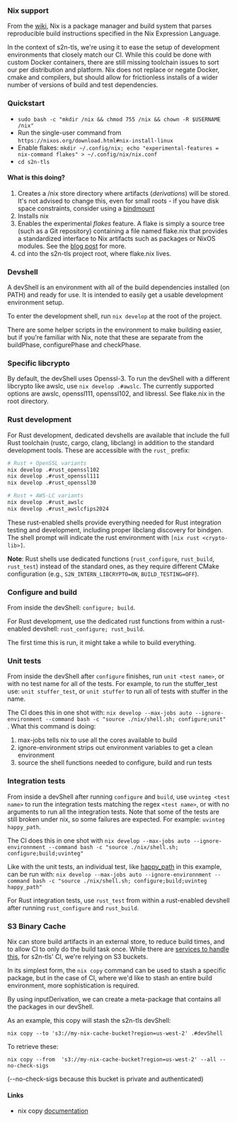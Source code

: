 ### Nix support

From the [wiki](https://nixos.wiki/wiki/Nix_package_manager), Nix is a package manager and build system that parses reproducible build instructions specified in the Nix Expression Language.

In the context of s2n-tls, we're using it to ease the setup of development environments that
 closely match our CI. While this could be done with custom Docker containers, there are still missing toolchain issues to sort our per distribution and platform. Nix
 does not replace or negate Docker, cmake and compilers, but should allow for frictionless installs of a wider number of versions of build and test dependencies.

### Quickstart

- `sudo bash -c "mkdir /nix && chmod 755 /nix && chown -R $USERNAME /nix"`
- Run the single-user command from `https://nixos.org/download.html#nix-install-linux`
- Enable flakes: `mkdir ~/.config/nix; echo "experimental-features = nix-command flakes" > ~/.config/nix/nix.conf`
- `cd s2n-tls`

#### What is this doing?

1. Creates a /nix store directory where artifacts (_derivations_) will be stored.  It's not advised to change this, even for small roots - if you have disk space constraints, consider using a [bindmount](https://docs.rackspace.com/support/how-to/bind-mounts-in-linux/)
2. Installs nix
3. Enables the experimental _flakes_ feature.  A flake is simply a source tree (such as a Git repository) containing a file named flake.nix that provides a standardized interface to Nix artifacts such as packages or NixOS modules. See the [blog post](https://www.tweag.io/blog/2020-05-25-flakes/) for more.
4. cd into the s2n-tls project root, where flake.nix lives.

### Devshell

A devShell is an environment with all of the build dependencies installed (on PATH) and ready for use. It is intended to easily get a usable development environment setup.

To enter the development shell, run `nix develop` at the root of the project.

There are some helper scripts in the environment to make building easier, but if you're familiar with Nix, note that these are 
separate from the buildPhase, configurePhase and checkPhase.

### Specific libcrypto

By default, the devShell uses Openssl-3. To run the devShell with a different libcrypto like awslc, use `nix develop .#awslc`. The currently supported options are awslc, openssl111, openssl102, and libressl. See flake.nix in the root directory.

### Rust development

For Rust development, dedicated devshells are available that include the full Rust toolchain (rustc, cargo, clang, libclang) in addition to the standard development tools. These are accessible with the `rust_` prefix:

```bash
# Rust + OpenSSL variants
nix develop .#rust_openssl102
nix develop .#rust_openssl111  
nix develop .#rust_openssl30

# Rust + AWS-LC variants
nix develop .#rust_awslc
nix develop .#rust_awslcfips2024
```

These rust-enabled shells provide everything needed for Rust integration testing and development, including proper libclang discovery for bindgen. The shell prompt will indicate the rust environment with `[nix rust <crypto-lib>]`.

**Note**: Rust shells use dedicated functions (`rust_configure`, `rust_build`, `rust_test`) instead of the standard ones, as they require different CMake configuration (e.g., `S2N_INTERN_LIBCRYPTO=ON`, `BUILD_TESTING=OFF`).

### Configure and build

From inside the devShell: `configure; build`.

For Rust development, use the dedicated rust functions from within a rust-enabled devshell: `rust_configure; rust_build`.

The first time this is run, it might take a while to build everything.

### Unit tests

From inside the devShell after `configure` finishes, run `unit <test name>`, or with no test name for all of the tests.
For example, to run the stuffer_test use: `unit stuffer_test`, or `unit stuffer` to run all of tests with stuffer in the name.

The CI does this in one shot with: `nix develop --max-jobs auto --ignore-environment --command bash -c "source ./nix/shell.sh; configure;unit" `. What this command is doing:
1. max-jobs tells nix to use all the cores available to build
2. ignore-environment strips out environment variables to get a clean environment
3. source the shell functions needed to configure, build and run tests

### Integration tests

From inside a devShell after running `configure` and `build`, use `uvinteg <test name>` to run the integration tests matching the regex `<test name>`, or with no arguments to run all the integration tests.  Note that some of the tests are still broken under nix, so some failures are expected.
For example: `uvinteg happy_path`.

The CI does this in one shot with `nix develop --max-jobs auto --ignore-environnment --command bash -c "source ./nix/shell.sh; configure;build;uvinteg" `

Like with the unit tests, an individual test, like [happy_path](https://github.com/aws/s2n-tls/blob/main/tests/integrationv2/test_happy_path.py) in this example, can be run with: `nix develop --max-jobs auto --ignore-environnment --command bash -c "source ./nix/shell.sh; configure;build;uvinteg happy_path"`

For Rust integration tests, use `rust_test` from within a rust-enabled devshell after running `rust_configure` and `rust_build`.

### S3 Binary Cache

Nix can store build artifacts in an external store, to reduce build times, and to allow CI to only do the build task once.
While there are [services to handle this](https://www.cachix.org/), for s2n-tls' CI, we're relying on S3 buckets.

In its simplest form, the `nix copy` command can be used to stash a specific package, but in the case of CI, where we'd like to stash an entire build environment,
 more sophistication is required.

By using inputDerivation, we can create a meta-package that contains all the packages in our devShell.

As an example, this copy will stash the s2n-tls devShell:

```
nix copy --to 's3://my-nix-cache-bucket?region=us-west-2' .#devShell
```

To retrieve these:

```
nix copy --from  's3://my-nix-cache-bucket?region=us-west-2' --all --no-check-sigs
```

(--no-check-sigs because this bucket is private and authenticated)

#### Links

- nix copy [documentation](https://nixos.org/manual/nix/stable/command-ref/new-cli/nix3-copy.html)
